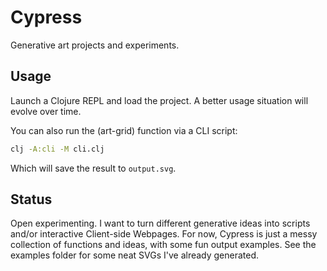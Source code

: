 # Cypress

Generative art projects and experiments.

## Usage
Launch a Clojure REPL and load the project. A better usage situation will evolve over time.

You can also run the (art-grid) function via a CLI script:

```sh
clj -A:cli -M cli.clj
```

Which will save the result to `output.svg`.

## Status
Open experimenting. I want to turn different generative ideas into scripts and/or interactive Client-side Webpages. For now, Cypress is just a messy collection of functions and ideas, with some fun output examples. See the examples folder for some neat SVGs I've already generated.
